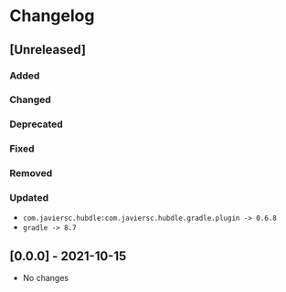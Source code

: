 # Changelog

## [Unreleased]

### Added

### Changed

### Deprecated

### Fixed

### Removed

### Updated

- `com.javiersc.hubdle:com.javiersc.hubdle.gradle.plugin -> 0.6.8`
- `gradle -> 8.7`

## [0.0.0] - 2021-10-15

- No changes
